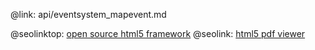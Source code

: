 @link: api/eventsystem_mapevent.md

@seolinktop: [open source html5 framework](https://webix.com)
@seolink: [html5 pdf viewer](https://webix.com/widget/html5_pdf_viewer/)